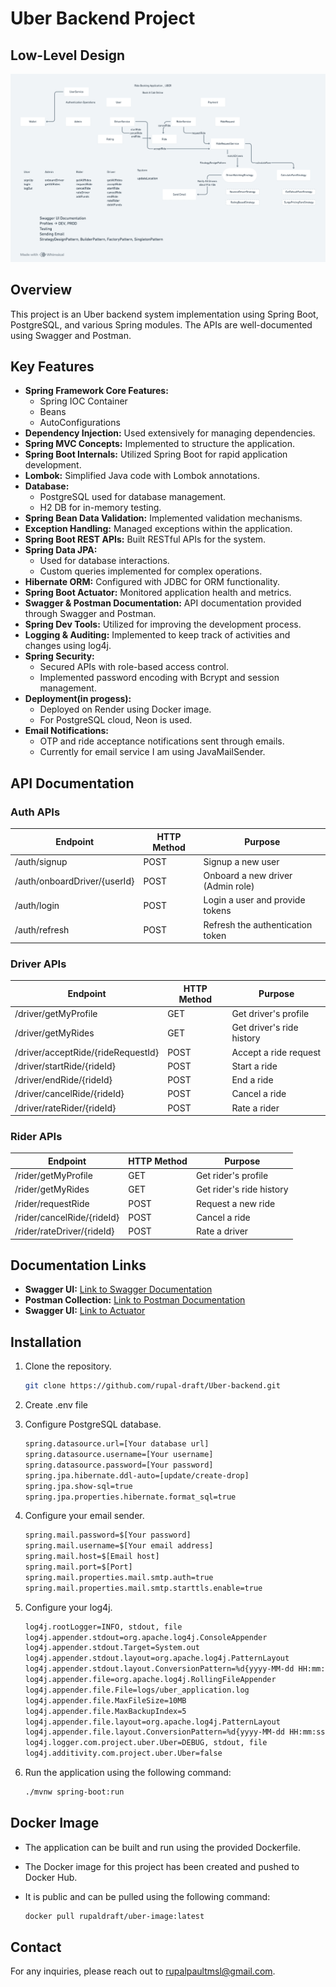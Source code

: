 
# Uber Backend Project

## Low-Level Design
![LLD](/assets/LLD.png)

## Overview
This project is an Uber backend system implementation using Spring Boot, PostgreSQL, and various Spring modules. The APIs are well-documented using Swagger and Postman.

## Key Features
- **Spring Framework Core Features:**
  - Spring IOC Container
  - Beans
  - AutoConfigurations
- **Dependency Injection:** Used extensively for managing dependencies.
- **Spring MVC Concepts:** Implemented to structure the application.
- **Spring Boot Internals:** Utilized Spring Boot for rapid application development.
- **Lombok:** Simplified Java code with Lombok annotations.
- **Database:**
  - PostgreSQL used for database management.
  - H2 DB for in-memory testing.
- **Spring Bean Data Validation:** Implemented validation mechanisms.
- **Exception Handling:** Managed exceptions within the application.
- **Spring Boot REST APIs:** Built RESTful APIs for the system.
- **Spring Data JPA:**
  - Used for database interactions.
  - Custom queries implemented for complex operations.
- **Hibernate ORM:** Configured with JDBC for ORM functionality.
- **Spring Boot Actuator:** Monitored application health and metrics.
- **Swagger & Postman Documentation:** API documentation provided through Swagger and Postman.
- **Spring Dev Tools:** Utilized for improving the development process.
- **Logging & Auditing:** Implemented to keep track of activities and changes using log4j.
- **Spring Security:**
  - Secured APIs with role-based access control.
  - Implemented password encoding with Bcrypt and session management.
- **Deployment(in progess):**
  - Deployed on Render using Docker image.
  - For PostgreSQL cloud, Neon is used.
- **Email Notifications:**
  - OTP and ride acceptance notifications sent through emails.
  - Currently for email service I am using JavaMailSender.  

## API Documentation

### Auth APIs
| Endpoint                   | HTTP Method | Purpose                                          |
|----------------------------|-------------|--------------------------------------------------|
| /auth/signup               | POST        | Signup a new user                                |
| /auth/onboardDriver/{userId} | POST        | Onboard a new driver (Admin role)               |
| /auth/login                | POST        | Login a user and provide tokens                  |
| /auth/refresh              | POST        | Refresh the authentication token                 |

### Driver APIs
| Endpoint                   | HTTP Method | Purpose                                          |
|----------------------------|-------------|--------------------------------------------------|
| /driver/getMyProfile       | GET         | Get driver's profile                             |
| /driver/getMyRides         | GET         | Get driver's ride history                        |
| /driver/acceptRide/{rideRequestId} | POST   | Accept a ride request                           |
| /driver/startRide/{rideId} | POST        | Start a ride                                     |
| /driver/endRide/{rideId}   | POST        | End a ride                                       |
| /driver/cancelRide/{rideId}| POST        | Cancel a ride                                    |
| /driver/rateRider/{rideId} | POST        | Rate a rider                                     |

### Rider APIs
| Endpoint                   | HTTP Method | Purpose                                          |
|----------------------------|-------------|--------------------------------------------------|
| /rider/getMyProfile        | GET         | Get rider's profile                              |
| /rider/getMyRides          | GET         | Get rider's ride history                         |
| /rider/requestRide         | POST        | Request a new ride                               |
| /rider/cancelRide/{rideId} | POST        | Cancel a ride                                    |
| /rider/rateDriver/{rideId} | POST        | Rate a driver                                    |

## Documentation Links
- **Swagger UI:** [Link to Swagger Documentation](https://uber-i8xg.onrender.com/swagger-ui/index.html)
- **Postman Collection:** [Link to Postman Documentation](https://documenter.getpostman.com/view/30415721/2sAYJAdxZj)
- **Swagger UI:** [Link to Actuator](https://uber-i8xg.onrender.com/actuator)

## Installation
1. Clone the repository.
    ```sh
    git clone https://github.com/rupal-draft/Uber-backend.git
    ```

2. Create .env file

3. Configure PostgreSQL database.
    ```sh
    spring.datasource.url=[Your database url]
    spring.datasource.username=[Your username]
    spring.datasource.password=[Your password]
    spring.jpa.hibernate.ddl-auto=[update/create-drop]
    spring.jpa.show-sql=true
    spring.jpa.properties.hibernate.format_sql=true  
    ```
4. Configure your email sender.
    ```sh
    spring.mail.password=$[Your password]
    spring.mail.username=$[Your email address]
    spring.mail.host=$[Email host]
    spring.mail.port=$[Port]
    spring.mail.properties.mail.smtp.auth=true
    spring.mail.properties.mail.smtp.starttls.enable=true  
    ```
5. Configure your log4j.
    ```sh
    log4j.rootLogger=INFO, stdout, file
    log4j.appender.stdout=org.apache.log4j.ConsoleAppender
    log4j.appender.stdout.Target=System.out
    log4j.appender.stdout.layout=org.apache.log4j.PatternLayout
    log4j.appender.stdout.layout.ConversionPattern=%d{yyyy-MM-dd HH:mm:ss} [%t] %-5p %c - %m%n
    log4j.appender.file=org.apache.log4j.RollingFileAppender
    log4j.appender.file.File=logs/uber_application.log
    log4j.appender.file.MaxFileSize=10MB
    log4j.appender.file.MaxBackupIndex=5
    log4j.appender.file.layout=org.apache.log4j.PatternLayout
    log4j.appender.file.layout.ConversionPattern=%d{yyyy-MM-dd HH:mm:ss} [%t] %-5p %c - %m%n
    log4j.logger.com.project.uber.Uber=DEBUG, stdout, file
    log4j.additivity.com.project.uber.Uber=false 
    ```          
6. Run the application using the following command:
   ```sh
   ./mvnw spring-boot:run
   ```

## Docker Image
- The application can be built and run using the provided Dockerfile.
- The Docker image for this project has been created and pushed to Docker Hub.
- It is public and can be pulled using the following command:
  
    ```bash
    docker pull rupaldraft/uber-image:latest
    ```

## Contact
For any inquiries, please reach out to rupalpaultmsl@gmail.com.

